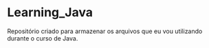 # Learning_Java
Repositório criado para armazenar os arquivos que eu vou utilizando durante o curso de Java.
